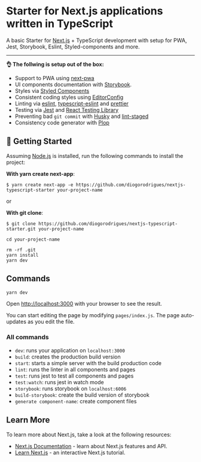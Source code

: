 # Starter for Next.js applications written in TypeScript

A basic Starter for [Next.js](https://nextjs.org/) + TypeScript development with setup for PWA, Jest, Storybook, Eslint, Styled-components and more.

---

__👌  The follwing is setup out of the box:__
- Support to PWA using [next-pwa](https://www.npmjs.com/package/next-pwa)
- UI components documentation with [Storybook](https://storybook.js.org/).
- Styles via [Styled Components](https://styled-components.com/)
- Consistent coding styles using [EditorConfig](https://editorconfig.org/)
- Linting via [eslint](https://eslint.org/), [typescript-eslint](https://github.com/typescript-eslint/typescript-eslint) and [prettier](https://prettier.io/)
- Testing via [Jest](https://jestjs.io/) and [React Testing Library](https://testing-library.com/docs/react-testing-library/intro)
- Preventing bad `git commit` with [Husky](https://github.com/typicode/husky) and [lint-staged](https://github.com/okonet/lint-staged)
- Consistency code generator with [Plop](https://plopjs.com/)


## 🚀 Getting Started

Assuming [Node.js](https://nodejs.org/en/) is installed, run the following commands to install the project:


**With yarn create next-app**:
```
$ yarn create next-app -e https://github.com/diogorodrigues/nextjs-typescript-starter your-project-name
```
or

**With git clone**:
```
$ git clone https://github.com/diogorodrigues/nextjs-typescript-starter.git your-project-name

cd your-project-name

rm -rf .git
yarn install
yarn dev
```

## Commands

```bash
yarn dev
```

Open [http://localhost:3000](http://localhost:3000) with your browser to see the result.

You can start editing the page by modifying `pages/index.js`. The page auto-updates as you edit the file.

### All commands

- `dev`: runs your application on `localhost:3000`
- `build`: creates the production build version
- `start`: starts a simple server with the build production code
- `lint`: runs the linter in all components and pages
- `test`: runs jest to test all components and pages
- `test:watch`: runs jest in watch mode
- `storybook`: runs storybook on `localhost:6006`
- `build-storybook`: create the build version of storybook
- `generate component-name`: create component files

## Learn More

To learn more about Next.js, take a look at the following resources:

- [Next.js Documentation](https://nextjs.org/docs) - learn about Next.js features and API.
- [Learn Next.js](https://nextjs.org/learn) - an interactive Next.js tutorial.
